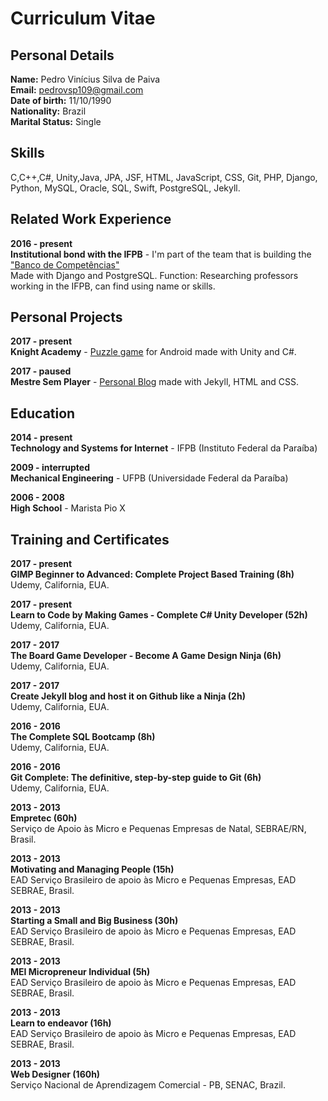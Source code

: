 # Curriculum Vitae

## Personal Details

**Name:** Pedro Vinícius Silva de Paiva <br>
**Email:** pedrovsp109@gmail.com  <br>
**Date of birth:** 11/10/1990  <br>
**Nationality:** Brazil  <br>
**Marital Status:** Single  <br>

## Skills

C,C++,C#, Unity,Java, JPA, JSF, HTML, JavaScript, CSS, Git, PHP, Django, Python, MySQL, Oracle,  SQL, Swift, PostgreSQL, Jekyll.

## Related Work Experience

**2016 - present** <br>
**Institutional bond with the IFPB** - I'm part of the team that is building the <a href="https://suap.ifpb.edu.br/bi/">"Banco de Competências"</a> <br>
Made with Django and PostgreSQL.
Function: Researching professors working in the IFPB, can find using name or skills.

## Personal Projects

**2017 - present** <br>
**Knight Academy** - <a href="">Puzzle game</a> for Android made with Unity and C#.

**2017 - paused** <br>
**Mestre Sem Player** - <a href="http://mestresemplayer.com.br/">Personal Blog</a> made with Jekyll, HTML and CSS.

## Education

**2014 - present** <br>
**Technology and Systems for Internet** - IFPB (Instituto Federal da Paraíba)  

**2009 - interrupted** <br>
**Mechanical Engineering** - UFPB (Universidade Federal da Paraíba)    

**2006 - 2008** <br>
**High School** - Marista Pio X 

## Training and Certificates

**2017 - present** <br>
**GIMP Beginner to Advanced: Complete Project Based Training (8h)** <br>
Udemy, California, EUA.

**2017 - present** <br>
**Learn to Code by Making Games - Complete C# Unity Developer (52h)** <br>
Udemy, California, EUA.

**2017 - 2017** <br>
**The Board Game Developer - Become A Game Design Ninja (6h)** <br>
Udemy, California, EUA.

**2017 - 2017** <br>
**Create Jekyll blog and host it on Github like a Ninja (2h)** <br>
Udemy, California, EUA.

**2016 - 2016** <br>
**The Complete SQL Bootcamp (8h)** <br>
Udemy, California, EUA.

**2016 - 2016** <br>
**Git Complete: The definitive, step-by-step guide to Git (6h)** <br> 
Udemy, California, EUA.

**2013 - 2013** <br>
**Empretec (60h)** <br>
Serviço de Apoio às Micro e Pequenas Empresas de Natal, SEBRAE/RN, Brasil. 

**2013 - 2013** <br>
**Motivating and Managing People (15h)** <br>
EAD Serviço Brasileiro de apoio às Micro e Pequenas Empresas, EAD SEBRAE, Brasil.

**2013 - 2013** <br>
**Starting a Small and Big Business (30h)** <br>
EAD Serviço Brasileiro de apoio às Micro e Pequenas Empresas, EAD SEBRAE, Brasil.

**2013 - 2013** <br>
**MEI Micropreneur Individual (5h)** <br>
EAD Serviço Brasileiro de apoio às Micro e Pequenas Empresas, EAD SEBRAE, Brasil.

**2013 - 2013** <br>
**Learn to endeavor (16h)** <br>
EAD Serviço Brasileiro de apoio às Micro e Pequenas Empresas, EAD SEBRAE, Brasil.

**2013 - 2013** <br>
**Web Designer (160h)** <br>
Serviço Nacional de Aprendizagem Comercial - PB, SENAC, Brazil.
